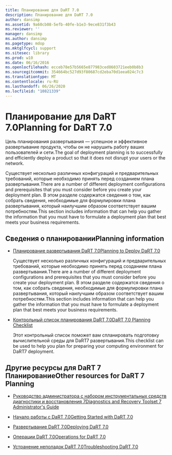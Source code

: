 ```yaml
---
title: Планирование для DaRT 7.0
description: Планирование для DaRT 7.0
author: dansimp
ms.assetid: 9a60cb08-5efb-40fe-b1e3-9ece831f3b43
ms.reviewer: ''
manager: dansimp
ms.author: dansimp
ms.pagetype: mdop
ms.mktglfcycl: support
ms.sitesec: library
ms.prod: w10
ms.date: 06/16/2016
ms.openlocfilehash: ecceb78e57b5665e877983ced8603721eeb0b8b3
ms.sourcegitcommit: 354664bc527d93f80687cd2eba70d1eea024c7c3
ms.translationtype: MT
ms.contentlocale: ru-RU
ms.lasthandoff: 06/26/2020
ms.locfileid: "10821339"
---
```

# <span data-ttu-id="7983a-103">Планирование для DaRT 7.0</span><span class="sxs-lookup"><span data-stu-id="7983a-103">Planning for DaRT 7.0</span></span>


<span data-ttu-id="7983a-104">Цель планирования развертывания — успешное и эффективное развертывание продукта, чтобы он не нарушить работу ваших пользователей и сети.</span><span class="sxs-lookup"><span data-stu-id="7983a-104">The goal of deployment planning is to successfully and efficiently deploy a product so that it does not disrupt your users or the network.</span></span>

<span data-ttu-id="7983a-105">Существует несколько различных конфигураций и предварительных требований, которые необходимо принять перед созданием плана развертывания.</span><span class="sxs-lookup"><span data-stu-id="7983a-105">There are a number of different deployment configurations and prerequisites that you must consider before you create your deployment plan.</span></span> <span data-ttu-id="7983a-106">В этом разделе содержатся сведения о том, как собрать сведения, необходимые для формулировки плана развертывания, который наилучшим образом соответствует вашим потребностям.</span><span class="sxs-lookup"><span data-stu-id="7983a-106">This section includes information that can help you gather the information that you must have to formulate a deployment plan that best meets your business requirements.</span></span>

## <span data-ttu-id="7983a-107">Сведения о планировании</span><span class="sxs-lookup"><span data-stu-id="7983a-107">Planning information</span></span>


-   [<span data-ttu-id="7983a-108">Планирование развертывания DaRT 7.0</span><span class="sxs-lookup"><span data-stu-id="7983a-108">Planning to Deploy DaRT 7.0</span></span>](planning-to-deploy-dart-70.md)

    <span data-ttu-id="7983a-109">Существует несколько различных конфигураций и предварительных требований, которые необходимо принять перед созданием плана развертывания.</span><span class="sxs-lookup"><span data-stu-id="7983a-109">There are a number of different deployment configurations and prerequisites that you must consider before you create your deployment plan.</span></span> <span data-ttu-id="7983a-110">В этом разделе содержатся сведения о том, как собрать сведения, необходимые для формулировки плана развертывания, который наилучшим образом соответствует вашим потребностям.</span><span class="sxs-lookup"><span data-stu-id="7983a-110">This section includes information that can help you gather the information that you must have to formulate a deployment plan that best meets your business requirements.</span></span>

-   [<span data-ttu-id="7983a-111">Контрольный список планирования DaRT 7.0</span><span class="sxs-lookup"><span data-stu-id="7983a-111">DaRT 7.0 Planning Checklist</span></span>](dart-70-planning-checklist-dart-7.md)

    <span data-ttu-id="7983a-112">Этот контрольный список поможет вам спланировать подготовку вычислительной среды для DaRT7 развертывания.</span><span class="sxs-lookup"><span data-stu-id="7983a-112">This checklist can be used to help you plan for preparing your computing environment for DaRT7 deployment.</span></span>

## <a href="" id="other-resources-for-dart-7-planning-"></a><span data-ttu-id="7983a-113">Другие ресурсы для DaRT 7 Планирование</span><span class="sxs-lookup"><span data-stu-id="7983a-113">Other resources for DaRT 7 Planning</span></span>


-   [<span data-ttu-id="7983a-114">Руководство администратора с набором инструментальных средств диагностики и восстановления 7</span><span class="sxs-lookup"><span data-stu-id="7983a-114">Diagnostics and Recovery Toolset 7 Administrator's Guide</span></span>](index.md)

-   [<span data-ttu-id="7983a-115">Начало работы с DaRT 7.0</span><span class="sxs-lookup"><span data-stu-id="7983a-115">Getting Started with DaRT 7.0</span></span>](getting-started-with-dart-70-new-ia.md)

-   [<span data-ttu-id="7983a-116">Развертывание DaRT 7.0</span><span class="sxs-lookup"><span data-stu-id="7983a-116">Deploying DaRT 7.0</span></span>](deploying-dart-70-new-ia.md)

-   [<span data-ttu-id="7983a-117">Операции DaRT 7.0</span><span class="sxs-lookup"><span data-stu-id="7983a-117">Operations for DaRT 7.0</span></span>](operations-for-dart-70-new-ia.md)

-   [<span data-ttu-id="7983a-118">Устранение неполадок DaRT 7.0</span><span class="sxs-lookup"><span data-stu-id="7983a-118">Troubleshooting DaRT 7.0</span></span>](troubleshooting-dart-70-new-ia.md)

 

 





